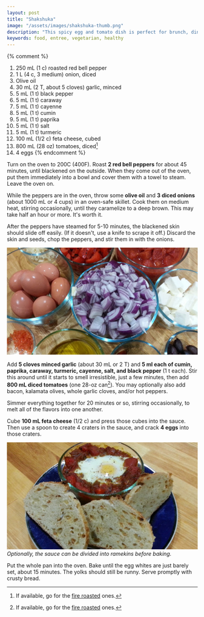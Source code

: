 ```yaml
---
layout: post
title: "Shakshuka"
image: "/assets/images/shakshuka-thumb.png"
description: "This spicy egg and tomato dish is perfect for brunch, dinner, or brunch-for-dinner."
keywords: food, entree, vegetarian, healthy
---
```


{% comment %}
1. 250 mL (1 c) roasted red bell pepper
1. 1 L (4 c, 3 medium) onion, diced
1. Olive oil
1. 30 mL (2 T, about 5 cloves) garlic, minced
1. 5 mL (1 t) black pepper
1. 5 mL (1 t) caraway
1. 5 mL (1 t) cayenne
1. 5 mL (1 t) cumin
1. 5 mL (1 t) paprika
1. 5 mL (1 t) salt
1. 5 mL (1 t) turmeric
1. 100 mL (1/2 c) feta cheese, cubed
1. 800 mL (28 oz) tomatoes, diced[^1]
1. 4 eggs
{% endcomment %}

Turn on the oven to 200C (400F). Roast **2 red bell peppers** for about 45 minutes, until blackened on the outside. When they come out of the oven, put them immediately into a bowl and cover them with a towel to steam. Leave the oven on.

While the peppers are in the oven, throw some **olive oil** and **3 diced onions** (about 1000 mL or 4 cups) in an oven-safe skillet. Cook them on medium heat, stirring occasionally, until they caramelize to a deep brown. This may take half an hour or more. It's worth it.

After the peppers have steamed for 5-10 minutes, the blackened skin should slide off easily. (If it doesn't, use a knife to scrape it off.) Discard the skin and seeds, chop the peppers, and stir them in with the onions.

![Shakshuka Ingredients](/assets/images/shakshuka-ingredients-16x9.png)

Add **5 cloves minced garlic** (about 30 mL or 2 T) and **5 ml each of cumin, paprika, caraway, turmeric, cayenne, salt, and black pepper** (1 t each). Stir this around until it starts to smell irresistible, just a few minutes, then add **800 mL diced tomatoes** (one 28-oz can[^1]). You may optionally also add bacon, kalamata olives, whole garlic cloves, and/or hot peppers.

[^1]: If available, go for the [fire roasted](https://www.muirglen.com/) ones.

Simmer everything together for 20 minutes or so, stirring occasionally, to melt all of the flavors into one another.

Cube **100 mL feta cheese** (1/2 c) and press those cubes into the sauce. Then use a spoon to create 4 craters in the sauce, and crack **4 eggs** into those craters.

![Finished Shakshuka](/assets/images/shakshuka-16x9.png)
*Optionally, the sauce can be divided into ramekins before baking.*

Put the whole pan into the oven. Bake until the egg whites are just barely set, about 15 minutes. The yolks should still be runny. Serve promptly with crusty bread.
